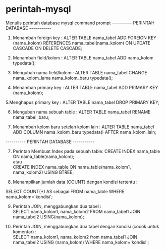 # perintah-mysql
Menulis perintah database mysql command prompt
---------- PERINTAH DATABASE -----------

1. Menambah foreign key :
ALTER TABLE nama_tabel ADD FOREIGN KEY (nama_kolom) REFERENCES nama_tabel(nama_kolom) ON UPDATE CASCADE ON DELETE CASCADE;

2. Menambah field/kolom :
ALTER TABLE nama_tabel ADD nama_kolom typedata();

3. Mengubah nama field/kolom :
ALTER TABLE nama_tabel CHANGE nama_kolom_lama nama_kolom_baru typedata();

4. Menambah primary key :
ALTER TABLE nama_tabel ADD PRIMARY KEY (nama_kolom);

5.Menghapus primary key :
ALTER TABLE nama_tabel DROP PRIMARY KEY;

6. Mengubah nama sebuah table :
ALTER TABLE nama_tabel RENAME nama_tabel_baru;

7. Menambah kolom baru setelah kolom lain :
ALTER TABLE nama_tabel ADD COLUMN nama_kolom_baru typedata() AFTER nama_kolom_lain; 



---------- PERINTAH DATABASE -----------

7. Perintah Membuat Index pada sebuah table:
CREATE INDEX nama_table ON nama_table(nama_kolom); <br>
atau <br> CREATE INDEX nama_table ON nama_table(nama_kolom1, nama_kolom2) USING BTREE;

8. Menampilkan jumlah data (COUNT) dengan kondisi tertentu : <br>

SELECT COUNT(*) AS sebagai FROM nama_table WHERE nama_kolom='kondisi';

9. Perintah JOIN, menggabungkan dua tabel :<br>
SELECT nama_kolom1, nama_kolom2 FROM nama_tabel1 JOIN nama_tabel2 USING(nama_kolom);<br>

10. Perintah JOIN, menggabungkan dua tabel dengan kondisi (cocok untuk komentar) :<br>
SELECT nama_kolom1, nama_kolom2 from nama_tabel1 JOIN nama_tabel2 USING (nama_kolom) WHERE nama_kolom='kondisi';


